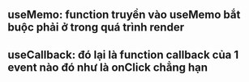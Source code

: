 ## useMemo: function truyền vào useMemo bắt buộc phải ở trong quá trình render
## useCallback: đó lại là function callback của 1 event nào đó như là onClick chẳng hạn
